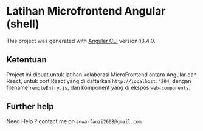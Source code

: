 # Latihan Microfrontend Angular (shell)

This project was generated with [Angular CLI](https://github.com/angular/angular-cli) version 13.4.0.

## Ketentuan

Project ini dibuat untuk latihan kolaborasi MicroFrontend antara Angular dan React,
untuk port React yang di daftarkan `http://localhost:4204`, dengan filename `remoteEntry.js`, dan komponent yang di ekspos `web-components`.

## Further help
Need Help ? contact me on `anwarfauzi2608@gmail.com`